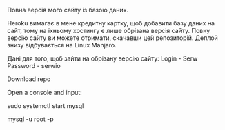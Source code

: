 Повна версія мого сайту із базою даних.

Heroku вимагає в мене кредитну картку, щоб добавити базу даних на сайт, тому на їхньому хостингу є лише обрізана версія сайту. 
Повну версію сайту ви можете отримати, скачавши цей репозиторій. Деплой знизу відбувається на Linux Manjaro.

Дані для того, щоб зайти на обрізану версію сайту:
Login - Serw
Password - serwio

Download repo

Open a console and input:

sudo systemctl start mysql

mysql -u root -p
